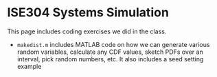 # ISE304 Systems Simulation
This page includes coding exercises we did in the class.
* `makedist.m` includes MATLAB code on how we can generate various random variables, calculate any CDF values, sketch PDFs over an interval, pick random numbers, etc. It also includes a seed setting example
